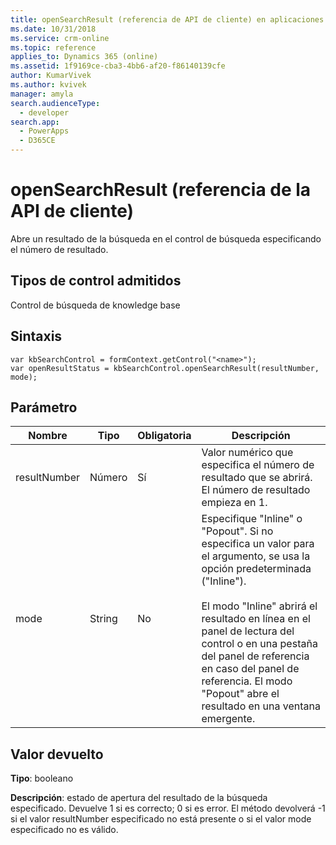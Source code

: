 ```yaml
---
title: openSearchResult (referencia de API de cliente) en aplicaciones basadas en modelos | MicrosoftDocs
ms.date: 10/31/2018
ms.service: crm-online
ms.topic: reference
applies_to: Dynamics 365 (online)
ms.assetid: 1f9169ce-cba3-4bb6-af20-f86140139cfe
author: KumarVivek
ms.author: kvivek
manager: amyla
search.audienceType:
  - developer
search.app:
  - PowerApps
  - D365CE
---
```

# <a name="opensearchresult-client-api-reference"></a>openSearchResult (referencia de la API de cliente)



Abre un resultado de la búsqueda en el control de búsqueda especificando el número de resultado. 

## <a name="control-types-supported"></a>Tipos de control admitidos

Control de búsqueda de knowledge base

## <a name="syntax"></a>Sintaxis

```
var kbSearchControl = formContext.getControl("<name>");
var openResultStatus = kbSearchControl.openSearchResult(resultNumber, mode);
```

## <a name="parameter"></a>Parámetro

|Nombre|Tipo|Obligatoria|Descripción|
|--|--|--|--|
|resultNumber|Número|Sí|Valor numérico que especifica el número de resultado que se abrirá. El número de resultado empieza en 1.|
|mode|String|No|Especifique "Inline" o "Popout". Si no especifica un valor para el argumento, se usa la opción predeterminada ("Inline").<br/><br/>El modo "Inline" abrirá el resultado en línea en el panel de lectura del control o en una pestaña del panel de referencia en caso del panel de referencia. El modo "Popout" abre el resultado en una ventana emergente.|

## <a name="return-value"></a>Valor devuelto

**Tipo**: booleano

**Descripción**: estado de apertura del resultado de la búsqueda especificado. Devuelve 1 si es correcto; 0 si es error. El método devolverá -1 si el valor resultNumber especificado no está presente o si el valor mode especificado no es válido.